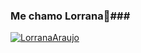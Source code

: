 ### Me chamo Lorrana👋###

[![LorranaAraujo](https://github-readme-stats.vercel.app/api/top-langs/?username=LorranaAraujo&langs_count=5)](https://github.com/YOUR_USERNAME)
